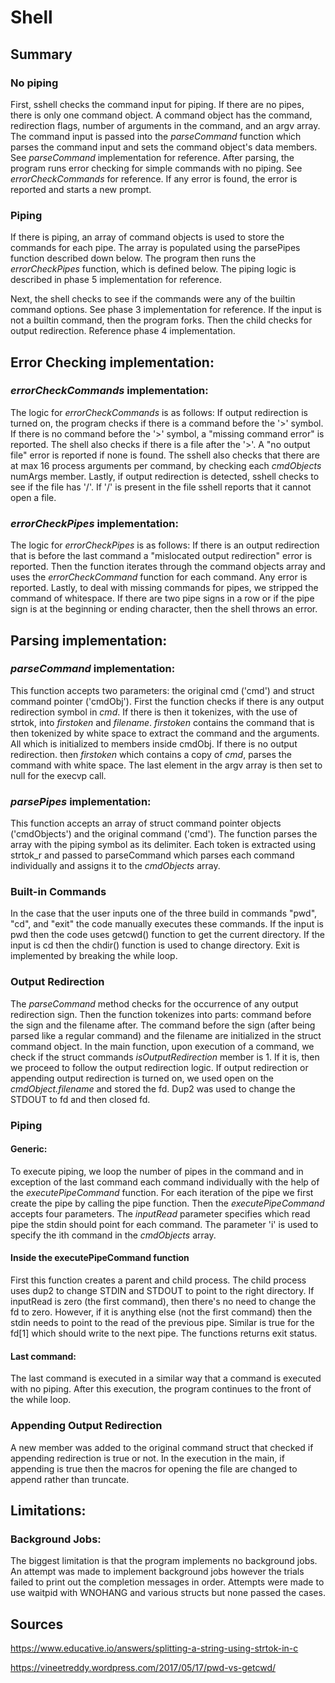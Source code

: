 # Shell
## Summary

### No piping
First, sshell checks the command input for piping. If there are no pipes, there
is only one command object. A command object has the command, redirection
flags, number of arguments in the command, and an argv array. The command
input is passed into the *parseCommand* function which parses the command
input and sets the command object's data members. See *parseCommand*
implementation for reference. After parsing, the program runs error
checking for simple commands with no piping. See *errorCheckCommands* for
reference. If any error is found, the error is reported and starts a new prompt.

### Piping
If there is piping, an array of command objects is used to store the
commands for each pipe. The array is populated using the parsePipes function
described down below. The program then runs the *errorCheckPipes* function,
which is defined below. The piping logic is described in phase 5
implementation for reference.

Next, the shell checks to see if the commands were any of the builtin command
options. See phase 3 implementation for reference. If the input is not a
builtin command, then the program forks. Then the child checks for output
redirection. Reference phase 4 implementation.

## Error Checking implementation:
### *errorCheckCommands* implementation:
The logic for *errorCheckCommands* is as follows: If output redirection is
turned on, the program checks if there is a command
before the '>' symbol. If there is no command before the '>' symbol, a
"missing command error" is reported. The shell also checks if there is a 
file after the '>'. A "no output file" error is reported if none is found. The
sshell also checks that there are at max 16 process arguments per command,
by checking each *cmdObjects* numArgs member. Lastly, if output redirection
is detected, sshell checks to see if the file has '/'. If '/' is present in
the file sshell reports that it cannot open a file.

### *errorCheckPipes* implementation:
The logic for *errorCheckPipes* is as follows: If there is an output
redirection that is before the last command a "mislocated output
redirection" error is reported. Then the function iterates through the
command objects array and uses the *errorCheckCommand* function for each
command. Any error is reported. Lastly, to deal with missing commands for
pipes, we stripped the command of whitespace. If there are two pipe signs in
a row or if the pipe sign is at the beginning or ending character, then the
shell throws an error.

## Parsing implementation:
### *parseCommand* implementation:
This function accepts two parameters: the original cmd ('cmd') and struct 
command pointer ('cmdObj'). First the function checks if there is any output 
redirection symbol in *cmd*. If there is then it tokenizes, with the use of strtok, 
into *firstoken* and *filename*. *firstoken* contains the command that is then
tokenized by white space to extract the command and the arguments. All which
is initialized to members inside cmdObj. If there is no output redirection. then
*firstoken* which contains a copy of *cmd*, parses the command with white space.
The last element in the argv array is then set to null for the execvp call.

### *parsePipes* implementation:
This function accepts an array of struct command pointer objects ('cmdObjects')
and the original command ('cmd'). The function parses the array with the
piping symbol as its delimiter. Each token is extracted using strtok_r and
passed to parseCommand which parses each command individually and assigns it
to the *cmdObjects* array.

### Built-in Commands
In the case that the user inputs one of the three build in commands "pwd", "cd",
and "exit" the code manually executes these commands. If the input is pwd
then the code uses getcwd() function to get the current directory. If the input
is cd then the chdir() function is used to  change directory. Exit is implemented
by breaking the while loop.

### Output Redirection
The *parseCommand* method checks for the occurrence of any output redirection
sign. Then the function tokenizes into parts: command before the sign and
the filename after. The command before the sign (after being parsed like a
regular command) and the filename are initialized in the struct command
object. In the main function, upon execution of a command, we check if the
struct commands *isOutputRedirection* member is 1. If it is, then we proceed to
follow the output redirection logic. If output redirection or appending output 
redirection is turned on, we used open on the *cmdObject.filename* and stored 
the fd. Dup2 was used to change the STDOUT to fd and then closed fd. 

### Piping
#### Generic:
To execute piping, we loop the number of pipes in the command and
in exception of the last command each command individually with the
help of the *executePipeCommand* function. For each iteration of the pipe we
first create the pipe by calling the pipe function. Then the
*executePipeCommand* accepts four parameters. The *inputRead* parameter
specifies which read pipe the stdin should point for each command. The parameter
'i' is used to specify the ith command in the *cmdObjects* array.

#### Inside the executePipeCommand function
First this function creates a parent and child process. The child process
uses dup2 to change STDIN and STDOUT to point to the right directory. If
inputRead is zero (the first command), then there's no need to change the fd to 
zero. However, if it is anything else (not the first command) then the stdin 
needs to point to the read of the previous pipe. Similar is true for the fd[1] 
which should write to the next pipe. The functions returns exit status.

#### Last command:
The last command is executed in a similar way that a command is executed
with no piping. After this execution, the program continues to the front of
the while loop.

### Appending Output Redirection
A new member was added to the original command struct that checked if
appending redirection is true or not. In the execution in the main, if 
appending is true then the macros for opening the file are changed to append 
rather than truncate.

## Limitations:
### Background Jobs:
The biggest limitation is that the program implements no background jobs. An
attempt was made to implement background jobs however the trials failed to
print out the completion messages in order. Attempts were made to use
waitpid with WNOHANG and various structs but none passed the cases.

## Sources

https://www.educative.io/answers/splitting-a-string-using-strtok-in-c

https://vineetreddy.wordpress.com/2017/05/17/pwd-vs-getcwd/
